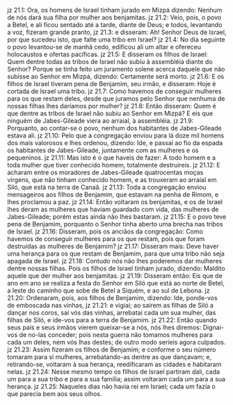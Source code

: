 jz 21.1: Ora, os homens de Israel tinham jurado em Mizpá dizendo: Nenhum de nós dará sua filha por mulher aos benjamitas.
jz 21.2: Veio, pois, o povo a Betel, e ali ficou sentado até a tarde, diante de Deus; e todos, levantando a voz, fizeram grande pranto,
jz 21.3: e disseram: Ah! Senhor Deus de Israel, por que sucedeu isto, que falte uma tribo em Israel?
jz 21.4: No dia seguinte o povo levantou-se de manhã cedo, edificou ali um altar e ofereceu holocaustos e ofertas pacíficas.
jz 21.5: E disseram os filhos de Israel: Quem dentre todas as tribos de Israel não subiu à assembléia diante do Senhor? Porque se tinha feito um juramento solene acerca daquele que não subisse ao Senhor em Mizpá, dizendo: Certamente será morto.
jz 21.6: E os filhos de Israel tiveram pena de Benjamim, seu irmão, e disseram: Hoje é cortada de Israel uma tribo.
jz 21.7: Como havemos de conseguir mulheres para os que restam deles, desde que juramos pelo Senhor que nenhuma de nossas filhas lhes daríamos por mulher?
jz 21.8: Então disseram: Quem é que dentre as tribos de Israel não subiu ao Senhor em Mizpá? E eis que ninguém de Jabes-Gileade viera ao arraial, à assembléia.
jz 21.9: Porquanto, ao contar-se o povo, nenhum dos habitantes de Jabes-Gileade estava ali.
jz 21.10: Pelo que a congregação enviou para lá doze mil homens dos mais valorosos e lhes ordenou, dizendo: Ide, e passai ao fio da espada os habitantes de Jabes-Gileade, juntamente com as mulheres e os pequeninos.
jz 21.11: Mas isto é o que haveis de fazer: A todo homem e a toda mulher que tiver conhecido homem, totalmente destruireis.
jz 21.12: E acharam entre os moradores de Jabes-Gileade quatrocentas moças virgens, que não tinham conhecido homem, e as trouxeram ao arraial em Siló, que está na terra de Canaã.
jz 21.13: Toda a congregação enviou mensageiros aos filhos de Benjamim, que estavam na penha de Rimom, e lhes proclamou a paz.
jz 21.14: Então voltaram os benjamitas, e os de Israel lhes deram as mulheres que haviam guardado com vida, das mulheres de Jabes-Gileade; porém estas ainda não lhes bastaram.
jz 21.15: E o povo teve pena de Benjamim, porquanto o Senhor tinha aberto uma brecha nas tribos de Israel.
jz 21.16: Disseram, pois os anciãos da congregação: Como havemos de conseguir mulheres para os que restam, pois que foram destruídas as mulheres de Benjamim?
jz 21.17: Disseram mais: Deve haver uma herança para os que restam de Benjamim, para que uma tribo não seja apagada de Israel.
jz 21.18: Contudo nós não lhes poderemos dar mulheres dentre nossas filhas. Pois os filhos de Israel tinham jurado, dizendo: Maldito aquele que der mulher aos benjamitas.
jz 21.19: Disseram então: Eis que de ano em ano se realiza a festa do Senhor em Siló que está ao norte de Betel, a leste do caminho que sobe de Betel a Siquém, e ao sul de Lebona.
jz 21.20: Ordenaram, pois, aos filhos de Benjamim, dizendo: Ide, ponde-vos de emboscada nas vinhas,
jz 21.21: e vigiai; ao saírem as filhas de Siló a dançar nos coros, saí vós das vinhas, arrebatai cada um sua mulher, das filhas de Siló, e ide-vos para a terra de Benjamim.
jz 21.22: Então quando seus pais e seus irmãos vierem queixar-se a nós, nós lhes diremos: Dignai-vos de no-las conceder; pois nesta guerra não tomamos mulheres para cada um deles, nem vós lhas destes; de outro modo seríeis agora culpados.
jz 21.23: Assim fizeram os filhos de Benjamim; e conforme o seu número tomaram para si mulheres, arrebatando-as dentre as que dançavam; e, retirando-se, voltaram à sua herança, reedificaram as cidades e habitaram nelas.
jz 21.24: Nesse mesmo tempo os filhos de Israel partiram dali, cada um para a sua tribo e para a sua família; assim voltaram cada um para a sua herança.
jz 21.25: Naqueles dias não havia rei em Israel; cada um fazia o que parecia bem aos seus olhos.
